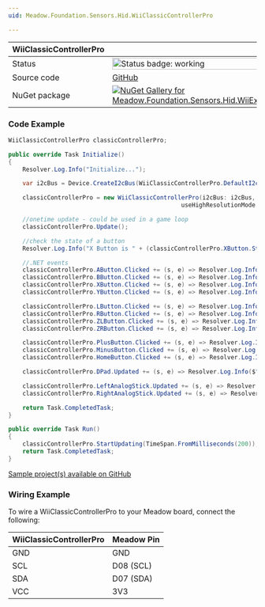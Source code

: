 ```yaml
---
uid: Meadow.Foundation.Sensors.Hid.WiiClassicControllerPro

---
```


| WiiClassicControllerPro | |
|--------|--------|
| Status | <img src="https://img.shields.io/badge/Working-brightgreen" style="width: auto; height: -webkit-fill-available;" alt="Status badge: working" /> |
| Source code | [GitHub](https://github.com/WildernessLabs/Meadow.Foundation/tree/main/Source/Meadow.Foundation.Peripherals/Sensors.Hid.WiiExtensionControllers) |
| NuGet package | <a href="https://www.nuget.org/packages/Meadow.Foundation.Sensors.Hid.WiiExtensionControllers/" target="_blank"><img src="https://img.shields.io/nuget/v/Meadow.Foundation.Sensors.Hid.WiiExtensionControllers.svg?label=Meadow.Foundation.Sensors.Hid.WiiExtensionControllers" alt="NuGet Gallery for Meadow.Foundation.Sensors.Hid.WiiExtensionControllers" /></a> |

### Code Example

```csharp
WiiClassicControllerPro classicControllerPro;

public override Task Initialize()
{
    Resolver.Log.Info("Initialize...");

    var i2cBus = Device.CreateI2cBus(WiiClassicControllerPro.DefaultI2cSpeed);

    classicControllerPro = new WiiClassicControllerPro(i2cBus: i2cBus,
                                                 useHighResolutionMode: true);

    //onetime update - could be used in a game loop
    classicControllerPro.Update();

    //check the state of a button
    Resolver.Log.Info("X Button is " + (classicControllerPro.XButton.State == true ? "pressed" : "not pressed"));

    //.NET events
    classicControllerPro.AButton.Clicked += (s, e) => Resolver.Log.Info("A button clicked");
    classicControllerPro.BButton.Clicked += (s, e) => Resolver.Log.Info("B button clicked");
    classicControllerPro.XButton.Clicked += (s, e) => Resolver.Log.Info("X button clicked");
    classicControllerPro.YButton.Clicked += (s, e) => Resolver.Log.Info("Y button clicked");

    classicControllerPro.LButton.Clicked += (s, e) => Resolver.Log.Info("L button clicked");
    classicControllerPro.RButton.Clicked += (s, e) => Resolver.Log.Info("R button clicked");
    classicControllerPro.ZLButton.Clicked += (s, e) => Resolver.Log.Info("ZL button clicked");
    classicControllerPro.ZRButton.Clicked += (s, e) => Resolver.Log.Info("ZR button clicked");

    classicControllerPro.PlusButton.Clicked += (s, e) => Resolver.Log.Info("+ button clicked");
    classicControllerPro.MinusButton.Clicked += (s, e) => Resolver.Log.Info("- button clicked");
    classicControllerPro.HomeButton.Clicked += (s, e) => Resolver.Log.Info("Home button clicked");

    classicControllerPro.DPad.Updated += (s, e) => Resolver.Log.Info($"DPad {e.New}");

    classicControllerPro.LeftAnalogStick.Updated += (s, e) => Resolver.Log.Info($"Left Analog Stick {e.New.Horizontal}, {e.New.Vertical}");
    classicControllerPro.RightAnalogStick.Updated += (s, e) => Resolver.Log.Info($"Right Analog Stick {e.New.Horizontal}, {e.New.Vertical}");

    return Task.CompletedTask;
}

public override Task Run()
{
    classicControllerPro.StartUpdating(TimeSpan.FromMilliseconds(200));
    return Task.CompletedTask;
}

```

[Sample project(s) available on GitHub](https://github.com/WildernessLabs/Meadow.Foundation/tree/main/Source/Meadow.Foundation.Peripherals/Sensors.Hid.WiiExtensionControllers/Samples/WiiClassicControllerPro_Sample)

### Wiring Example

To wire a WiiClassicControllerPro to your Meadow board, connect the following:

| WiiClassicControllerPro  | Meadow Pin  |
|---------|-------------|
| GND     | GND         |
| SCL     | D08 (SCL)   |
| SDA     | D07 (SDA)   |
| VCC     | 3V3         |
